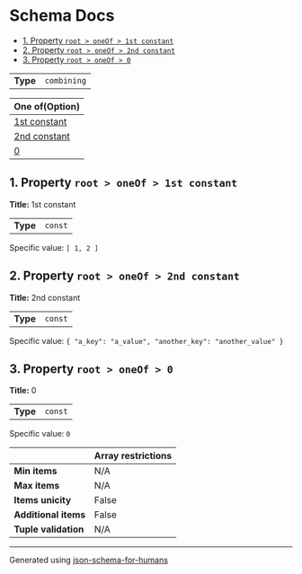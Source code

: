 # Schema Docs

- [1. Property `root > oneOf > 1st constant`](#oneOf_i0-665f6930)
- [2. Property `root > oneOf > 2nd constant`](#oneOf_i1-665f6931)
- [3. Property `root > oneOf > 0`](#oneOf_i2-665f6932)

|          |             |
| -------- | ----------- |
| **Type** | `combining` |

| One of(Option)                     |
| ---------------------------------- |
| [1st constant](#oneOf_i0-665f6930) |
| [2nd constant](#oneOf_i1-665f6931) |
| [0](#oneOf_i2-665f6932)            |

## <a name="oneOf_i0-665f6930"></a>1. Property `root > oneOf > 1st constant`

**Title:** 1st constant

|          |         |
| -------- | ------- |
| **Type** | `const` |

Specific value: `[
    1,
    2
]`

## <a name="oneOf_i1-665f6931"></a>2. Property `root > oneOf > 2nd constant`

**Title:** 2nd constant

|          |         |
| -------- | ------- |
| **Type** | `const` |

Specific value: `{
    "a_key": "a_value",
    "another_key": "another_value"
}`

## <a name="oneOf_i2-665f6932"></a>3. Property `root > oneOf > 0`

**Title:** 0

|          |         |
| -------- | ------- |
| **Type** | `const` |

Specific value: `0`

|                      | Array restrictions |
| -------------------- | ------------------ |
| **Min items**        | N/A                |
| **Max items**        | N/A                |
| **Items unicity**    | False              |
| **Additional items** | False              |
| **Tuple validation** | N/A                |

----------------------------------------------------------------------------------------------------------------------------
Generated using [json-schema-for-humans](https://github.com/coveooss/json-schema-for-humans)
